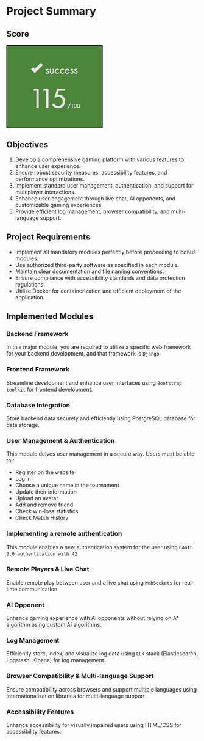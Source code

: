 # Project Summary

## Score
![project score](/assets/score.png)

## Objectives
1. Develop a comprehensive gaming platform with various features to enhance user experience.
2. Ensure robust security measures, accessibility features, and performance optimizations.
3. Implement standard user management, authentication, and support for multiplayer interactions.
4. Enhance user engagement through live chat, AI opponents, and customizable gaming experiences.
5. Provide efficient log management, browser compatibility, and multi-language support.

## Project Requirements
- Implement all mandatory modules perfectly before proceeding to bonus modules.
- Use authorized third-party software as specified in each module.
- Maintain clear documentation and file naming conventions.
- Ensure compliance with accessibility standards and data protection regulations.
- Utilize Docker for containerization and efficient deployment of the application.

## Implemented Modules

### Backend Framework
In this major module, you are required to utilize a specific web framework for your backend development, and that framework is `Django`.

### Frontend Framework
Streamline development and enhance user interfaces using `Bootstrap toolkit` for frontend development.

### Database Integration
Store backend data securely and efficiently using PostgreSQL database for data storage.

### User Management & Authentication
This module delves user management in a secure way. Users must be able to :
- Register on the website
- Log in
- Choose a unique name in the tournament
- Update their information
- Upload an avatar
- Add and remove friend
- Check win-loss statistics
- Check Match History

### Implementing a remote authentication
This module enables a new authentication system for the user using `OAuth 2.0 authentication with 42`

### Remote Players & Live Chat
Enable remote play between user and a live chat using `WebSockets` for real-time communication.

### AI Opponent
Enhance gaming experience with AI opponents without relying on A* algorithm using custom AI algorithms.

### Log Management
Efficiently store, index, and visualize log data using `ELK` stack (Elasticsearch, Logstash, Kibana) for log management.

### Browser Compatibility & Multi-language Support
Ensure compatibility across browsers and support multiple languages using Internationalization libraries for multi-language support.

### Accessibility Features
Enhance accessibility for visually impaired users using HTML/CSS for accessibility features.
